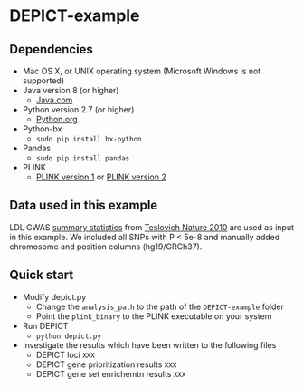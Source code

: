 # DEPICT-example

## Dependencies
* Mac OS X, or UNIX operating system (Microsoft Windows is not supported)
* Java version 8 (or higher)
  * [Java.com](https://www.java.com/en/download/)
* Python version 2.7 (or higher)
  * [Python.org](https://www.python.org/downloads/)
* Python-bx
  * `sudo pip install bx-python`   
* Pandas
  * `sudo pip install pandas`
* PLINK
  * [PLINK version 1](http://pngu.mgh.harvard.edu/~purcell/plink/) or [PLINK version 2](https://www.cog-genomics.org/plink2/) 

## Data used in this example

LDL GWAS [summary statistics](http://csg.sph.umich.edu/abecasis/public/lipids2010/) from [Teslovich Nature 2010](http://www.nature.com/nature/journal/v466/n7307/full/nature09270.html) are used as input in this example. We included all SNPs with P < 5e-8 and manually added chromosome and position columns (hg19/GRCh37).

## Quick start
* Modify depict.py
  * Change the `analysis_path` to the path of the `DEPICT-example` folder
  * Point the `plink_binary` to the PLINK executable on your system
* Run DEPICT
  * `python depict.py`
* Investigate the results which have been written to the following files
  * DEPICT loci `XXX`
  * DEPICT gene prioritization results `XXX`
  * DEPICT gene set enrichemtn results `XXX`
